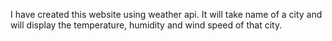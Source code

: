 I have created this website using weather api. It will take name of a city and will display the temperature, humidity and wind speed of that city. 
